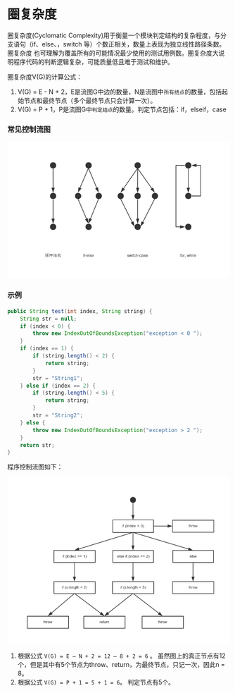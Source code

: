 圈复杂度
===

圈复杂度(Cyclomatic Complexity)用于衡量一个模块判定结构的复杂程度，与分支语句（if、else、，switch 等）个数正相关，数量上表现为独立线性路径条数。圈复杂度
也可理解为覆盖所有的可能情况最少使用的测试用例数。圈复杂度大说明程序代码的判断逻辑复杂，可能质量低且难于测试和维护。

圈复杂度V(G)的计算公式：

1. V(G) = E - N + 2，E是流图G中边的数量，N是流图中`所有结点`的数量，包括起始节点和最终节点（多个最终节点只会计算一次）。
2. V(G) = P + 1，P是流图G中`判定结点`的数量。判定节点包括：if，elseif，case


### 常见控制流图

![Alt text](img/1.4.1.png)


### 示例

```java
public String test(int index, String string) {
    String str = null;
    if (index < 0) {
        throw new IndexOutOfBoundsException("exception < 0 ");
    }
    if (index == 1) {
        if (string.length() < 2) {
            return string;
        }
        str = "String1";
    } else if (index == 2) {
        if (string.length() < 5) {
            return string;
        }
        str = "String2";
    } else {
        throw new IndexOutOfBoundsException("exception > 2 ");
    }
    return str;
}
```

程序控制流图如下：


![Alt text](img/1.4.2.png)


1. 根据公式 `V(G) = E – N + 2 = 12 – 8 + 2 = 6` 。
虽然图上的真正节点有12个，但是其中有5个节点为throw、return，为最终节点，只记一次，因此n = 8。
2. 根据公式 `V(G) = P + 1 = 5 + 1 = 6`。
判定节点有5个。
